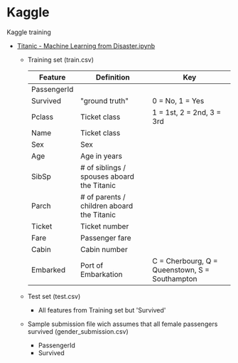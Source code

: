# Kaggle
Kaggle training
* [Titanic - Machine Learning from Disaster.ipynb](https://github.com/JonatasFontele/Kaggle/tree/main/Titanic)
  * Training set (train.csv)

    | Feature | Definition | Key |
    | ------------------- | ------------------- | ------------------- |
    | PassengerId |  |  |
    | Survived | "ground truth" | 0 = No, 1 = Yes |
    | Pclass | Ticket class | 1 = 1st, 2 = 2nd, 3 = 3rd |
    | Name | Ticket class | |
    | Sex | Sex | |
    | Age | Age in years | |
    | SibSp | # of siblings / spouses aboard the Titanic| |
    | Parch | # of parents / children aboard the Titanic | |
    | Ticket | Ticket number | |
    | Fare | Passenger fare | |
    | Cabin | Cabin number | |
    | Embarked | Port of Embarkation | C = Cherbourg, Q = Queenstown, S = Southampton|

  * Test set (test.csv)
    * All features from Training set but 'Survived'
  * Sample submission file wich assumes that all female passengers survived (gender_submission.csv)
    * PassengerId
    * Survived
